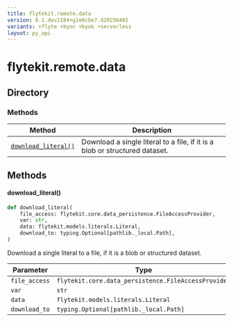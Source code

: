```yaml
---
title: flytekit.remote.data
version: 0.1.dev2184+g1e0cbe7.d20250401
variants: +flyte +byoc +byok +serverless
layout: py_api
---
```


# flytekit.remote.data

## Directory

### Methods

| Method | Description |
|-|-|
| [`download_literal()`](#download_literal) | Download a single literal to a file, if it is a blob or structured dataset. |


## Methods

#### download_literal()

```python
def download_literal(
    file_access: flytekit.core.data_persistence.FileAccessProvider,
    var: str,
    data: flytekit.models.literals.Literal,
    download_to: typing.Optional[pathlib._local.Path],
)
```
Download a single literal to a file, if it is a blob or structured dataset.


| Parameter | Type |
|-|-|
| `file_access` | `flytekit.core.data_persistence.FileAccessProvider` |
| `var` | `str` |
| `data` | `flytekit.models.literals.Literal` |
| `download_to` | `typing.Optional[pathlib._local.Path]` |


